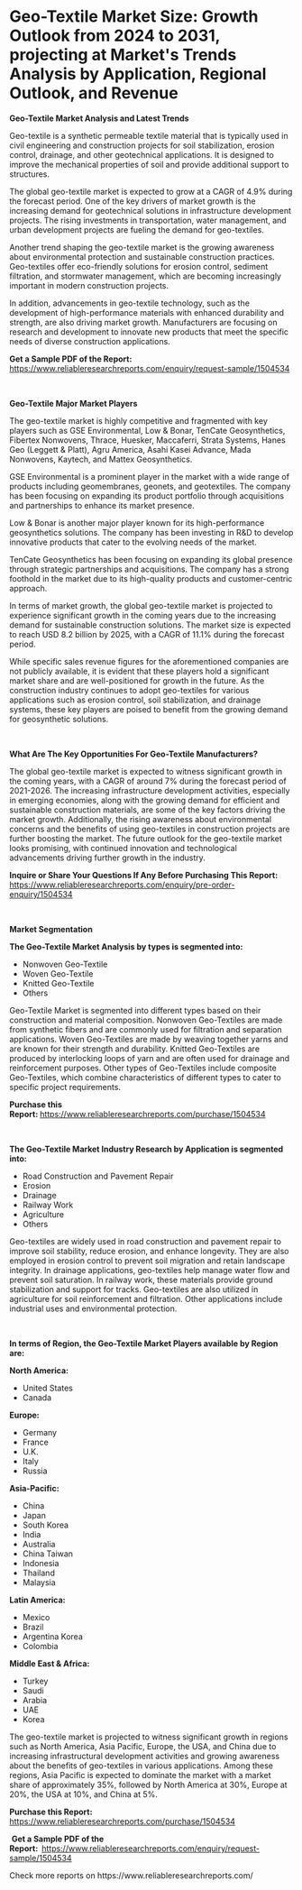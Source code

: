 <p><h1>Geo-Textile Market Size: Growth Outlook from 2024 to 2031, projecting at Market's Trends Analysis by Application, Regional Outlook, and Revenue</h1></p><p><strong>Geo-Textile Market Analysis and Latest Trends</strong></p>
<p><p>Geo-textile is a synthetic permeable textile material that is typically used in civil engineering and construction projects for soil stabilization, erosion control, drainage, and other geotechnical applications. It is designed to improve the mechanical properties of soil and provide additional support to structures.</p><p>The global geo-textile market is expected to grow at a CAGR of 4.9% during the forecast period. One of the key drivers of market growth is the increasing demand for geotechnical solutions in infrastructure development projects. The rising investments in transportation, water management, and urban development projects are fueling the demand for geo-textiles.</p><p>Another trend shaping the geo-textile market is the growing awareness about environmental protection and sustainable construction practices. Geo-textiles offer eco-friendly solutions for erosion control, sediment filtration, and stormwater management, which are becoming increasingly important in modern construction projects.</p><p>In addition, advancements in geo-textile technology, such as the development of high-performance materials with enhanced durability and strength, are also driving market growth. Manufacturers are focusing on research and development to innovate new products that meet the specific needs of diverse construction applications.</p></p>
<p><strong>Get a Sample PDF of the Report:&nbsp;</strong> <a href="https://www.reliableresearchreports.com/enquiry/request-sample/1504534">https://www.reliableresearchreports.com/enquiry/request-sample/1504534</a></p>
<p>&nbsp;</p>
<p><strong>Geo-Textile Major Market Players</strong></p>
<p><p>The geo-textile market is highly competitive and fragmented with key players such as GSE Environmental, Low & Bonar, TenCate Geosynthetics, Fibertex Nonwovens, Thrace, Huesker, Maccaferri, Strata Systems, Hanes Geo (Leggett & Platt), Agru America, Asahi Kasei Advance, Mada Nonwovens, Kaytech, and Mattex Geosynthetics.</p><p>GSE Environmental is a prominent player in the market with a wide range of products including geomembranes, geonets, and geotextiles. The company has been focusing on expanding its product portfolio through acquisitions and partnerships to enhance its market presence.</p><p>Low & Bonar is another major player known for its high-performance geosynthetics solutions. The company has been investing in R&D to develop innovative products that cater to the evolving needs of the market.</p><p>TenCate Geosynthetics has been focusing on expanding its global presence through strategic partnerships and acquisitions. The company has a strong foothold in the market due to its high-quality products and customer-centric approach.</p><p>In terms of market growth, the global geo-textile market is projected to experience significant growth in the coming years due to the increasing demand for sustainable construction solutions. The market size is expected to reach USD 8.2 billion by 2025, with a CAGR of 11.1% during the forecast period.</p><p>While specific sales revenue figures for the aforementioned companies are not publicly available, it is evident that these players hold a significant market share and are well-positioned for growth in the future. As the construction industry continues to adopt geo-textiles for various applications such as erosion control, soil stabilization, and drainage systems, these key players are poised to benefit from the growing demand for geosynthetic solutions.</p></p>
<p>&nbsp;</p>
<p><strong>What Are The Key Opportunities For Geo-Textile Manufacturers?</strong></p>
<p><p>The global geo-textile market is expected to witness significant growth in the coming years, with a CAGR of around 7% during the forecast period of 2021-2026. The increasing infrastructure development activities, especially in emerging economies, along with the growing demand for efficient and sustainable construction materials, are some of the key factors driving the market growth. Additionally, the rising awareness about environmental concerns and the benefits of using geo-textiles in construction projects are further boosting the market. The future outlook for the geo-textile market looks promising, with continued innovation and technological advancements driving further growth in the industry.</p></p>
<p><strong>Inquire or Share Your Questions If Any Before Purchasing This Report:</strong> <a href="https://www.reliableresearchreports.com/enquiry/pre-order-enquiry/1504534">https://www.reliableresearchreports.com/enquiry/pre-order-enquiry/1504534</a></p>
<p>&nbsp;</p>
<p><strong>Market Segmentation</strong></p>
<p><strong>The Geo-Textile Market Analysis by types is segmented into:</strong></p>
<p><ul><li>Nonwoven Geo-Textile</li><li>Woven Geo-Textile</li><li>Knitted Geo-Textile</li><li>Others</li></ul></p>
<p><p>Geo-Textile Market is segmented into different types based on their construction and material composition. Nonwoven Geo-Textiles are made from synthetic fibers and are commonly used for filtration and separation applications. Woven Geo-Textiles are made by weaving together yarns and are known for their strength and durability. Knitted Geo-Textiles are produced by interlocking loops of yarn and are often used for drainage and reinforcement purposes. Other types of Geo-Textiles include composite Geo-Textiles, which combine characteristics of different types to cater to specific project requirements.</p></p>
<p><strong>Purchase this Report:&nbsp;</strong><a href="https://www.reliableresearchreports.com/purchase/1504534">https://www.reliableresearchreports.com/purchase/1504534</a></p>
<p>&nbsp;</p>
<p><strong>The Geo-Textile Market Industry Research by Application is segmented into:</strong></p>
<p><ul><li>Road Construction and Pavement Repair</li><li>Erosion</li><li>Drainage</li><li>Railway Work</li><li>Agriculture</li><li>Others</li></ul></p>
<p><p>Geo-textiles are widely used in road construction and pavement repair to improve soil stability, reduce erosion, and enhance longevity. They are also employed in erosion control to prevent soil migration and retain landscape integrity. In drainage applications, geo-textiles help manage water flow and prevent soil saturation. In railway work, these materials provide ground stabilization and support for tracks. Geo-textiles are also utilized in agriculture for soil reinforcement and filtration. Other applications include industrial uses and environmental protection.</p></p>
<p>&nbsp;</p>
<p><strong>In terms of Region, the Geo-Textile Market Players available by Region are:</strong></p>
<p>
    <p> <strong> North America: </strong>
        <ul>
            <li>United States</li>
            <li>Canada</li>
        </ul>
        </p> 
    <p> <strong> Europe: </strong>
        <ul>
            <li>Germany</li>
            <li>France</li>
            <li>U.K.</li>
            <li>Italy</li>
            <li>Russia</li>
        </ul>
        </p> 
    <p> <strong> Asia-Pacific: </strong>
        <ul>
            <li>China</li>
            <li>Japan</li>
            <li>South Korea</li>
            <li>India</li>
            <li>Australia</li>
            <li>China Taiwan</li>
            <li>Indonesia</li>
            <li>Thailand</li>
            <li>Malaysia</li>
        </ul>
        </p> 
    <p> <strong> Latin America: </strong>
        <ul>
            <li>Mexico</li>
            <li>Brazil</li>
            <li>Argentina Korea</li>
            <li>Colombia</li>
        </ul>
        </p> 
    <p> <strong> Middle East & Africa: </strong>
        <ul>
            <li>Turkey</li>
            <li>Saudi</li>
            <li>Arabia</li>
            <li>UAE</li>
            <li>Korea</li>
        </ul>
    </p>
    </p>
<p><p>The geo-textile market is projected to witness significant growth in regions such as North America, Asia Pacific, Europe, the USA, and China due to increasing infrastructural development activities and growing awareness about the benefits of geo-textiles in various applications. Among these regions, Asia Pacific is expected to dominate the market with a market share of approximately 35%, followed by North America at 30%, Europe at 20%, the USA at 10%, and China at 5%.</p></p>
<p><strong>Purchase this Report: </strong><a href="https://www.reliableresearchreports.com/purchase/1504534">https://www.reliableresearchreports.com/purchase/1504534</a></p>
<p>&nbsp;<strong>Get a Sample PDF of the Report:&nbsp;&nbsp;</strong><a href="https://www.reliableresearchreports.com/enquiry/request-sample/1504534">https://www.reliableresearchreports.com/enquiry/request-sample/1504534</a></p>
<p><strong></strong></p>
<p>Check more reports on https://www.reliableresearchreports.com/</p>